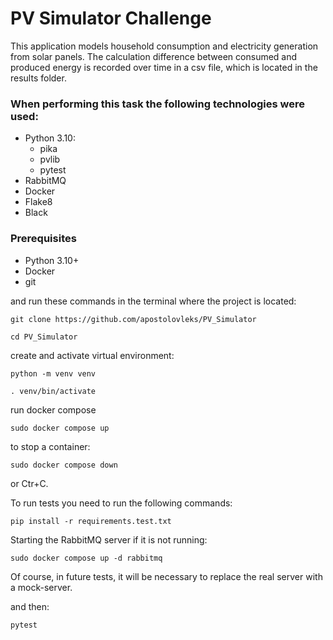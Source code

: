 # PV Simulator Challenge

This application models household consumption and electricity generation from solar panels.
The calculation difference between consumed and produced energy is recorded over time in a csv file, which is located in the results folder.

### When performing this task the following technologies were used:
* Python 3.10:
  * pika
  * pvlib
  * pytest
* RabbitMQ
* Docker
* Flake8
* Black

### Prerequisites
* Python 3.10+
* Docker 
* git

and run these commands in the terminal where the project is located:
```
git clone https://github.com/apostolovleks/PV_Simulator
```
```
cd PV_Simulator
```
create and activate virtual environment:
```
python -m venv venv

. venv/bin/activate
```
run docker compose 

```
sudo docker compose up
```
to stop a container:
```
sudo docker compose down
```
or Ctr+C.


To run tests you need to run the following commands:

```
pip install -r requirements.test.txt
```

Starting the RabbitMQ server if it is not running:
```
sudo docker compose up -d rabbitmq
```
Of course, in future tests, it will be necessary to replace the real server with a mock-server.

and then:
```
pytest
```
